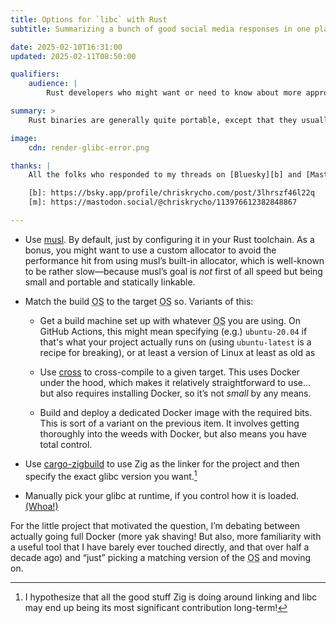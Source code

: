 ```yaml
---
title: Options for `libc` with Rust
subtitle: Summarizing a bunch of good social media responses in one place.

date: 2025-02-10T16:31:00
updated: 2025-02-11T08:50:00

qualifiers:
    audience: |
        Rust developers who might want or need to know about more approaches to getting the right libc version one way or another.

summary: >
    Rust binaries are generally quite portable, except that they usually dynamically link libc. What are the options for solving this?

image:
    cdn: render-glibc-error.png

thanks: |
    All the folks who responded to my threads on [Bluesky][b] and [Mastodon][m].

    [b]: https://bsky.app/profile/chriskrycho.com/post/3lhrszf46l22q
    [m]: https://mastodon.social/@chriskrycho/113976612382848867

---
```


- Use [musl][musl]. By default, just by configuring it in your Rust toolchain. As a bonus, you might want to use a custom allocator to avoid the performance hit from using musl’s built-in allocator, which is well-known to be rather slow—because musl’s goal is *not* first of all speed but being small and portable and statically linkable.

- Match the build <abbr title="operating system">OS</abbr> to the target <abbr title="operating system">OS</abbr> so. Variants of this:

    - Get a build machine set up with whatever <abbr title="operating system">OS</abbr> you are using. On GitHub Actions, this might mean specifying (e.g.) `ubuntu-20.04` if that's what your project actually runs on (using `ubuntu-latest` is a recipe for breaking), or at least a version of Linux at least as old as

    - Use [cross][cross] to cross-compile to a given target. This uses Docker under the hood, which makes it relatively straightforward to use… but also requires installing Docker, so it’s not *small* by any means.

    - Build and deploy a dedicated Docker image with the required bits. This is sort of a variant on the previous item. It involves getting thoroughly into the weeds with Docker, but also means you have total control.

- Use [cargo-zigbuild][cz] to use Zig as the linker for the project and then specify the exact glibc version you want.[^zig]

- Manually pick your glibc at runtime, if you control how it is loaded. [(Whoa!)](https://mastodon.social/@robo9k/113978557733917996)

For the little project that motivated the question, I’m debating between actually going full Docker (more yak shaving! But also, more familiarity with a useful tool that I have barely ever touched directly, and that over half a decade ago) and “just” picking a matching version of the <abbr title="operating system">OS</abbr> and moving on.

[musl]: https://musl.libc.org
[cross]: https://github.com/cross-rs/cross
[cz]: https://github.com/rust-cross/cargo-zigbuild

[^zig]: I hypothesize that all the good stuff Zig is doing around linking and libc may end up being its most significant contribution long-term!
